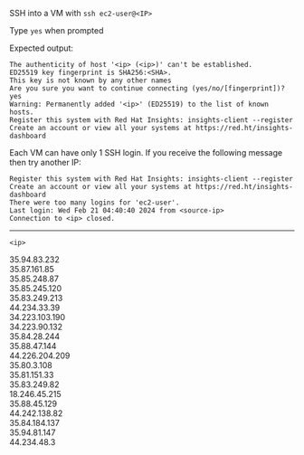 SSH into a VM with
`ssh ec2-user@<IP>`

Type `yes` when prompted

Expected output:
```shell
The authenticity of host '<ip> (<ip>)' can't be established.
ED25519 key fingerprint is SHA256:<SHA>.
This key is not known by any other names
Are you sure you want to continue connecting (yes/no/[fingerprint])? yes
Warning: Permanently added '<ip>' (ED25519) to the list of known hosts.
Register this system with Red Hat Insights: insights-client --register
Create an account or view all your systems at https://red.ht/insights-dashboard
```

Each VM can have only 1 SSH login.
If you receive the following message then try another IP:
```shell
Register this system with Red Hat Insights: insights-client --register
Create an account or view all your systems at https://red.ht/insights-dashboard
There were too many logins for 'ec2-user'.
Last login: Wed Feb 21 04:40:40 2024 from <source-ip>
Connection to <ip> closed.
```

---
`<ip>`   <br/>

35.94.83.232 <br/>
35.87.161.85 <br/>
35.85.248.87 <br/>
35.85.245.120 <br/>
35.83.249.213 <br/>
44.234.33.39 <br/>
34.223.103.190 <br/>
34.223.90.132 <br/>
35.84.28.244 <br/>
35.88.47.144 <br/>
44.226.204.209 <br/>
35.80.3.108	<br/>
35.81.151.33 <br/>
35.83.249.82 <br/>
18.246.45.215 <br/>
35.88.45.129 <br/>
44.242.138.82 <br/>
35.84.184.137 <br/>
35.94.81.147 <br/>
44.234.48.3 <br/>
